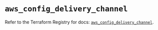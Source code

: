 # `aws_config_delivery_channel`

Refer to the Terraform Registry for docs: [`aws_config_delivery_channel`](https://registry.terraform.io/providers/hashicorp/aws/5.35.0/docs/resources/config_delivery_channel).
